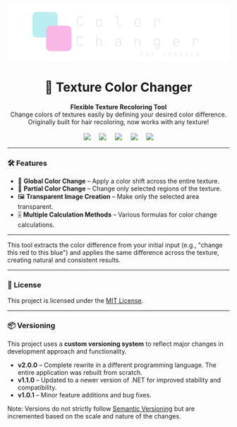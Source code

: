 ![Color-Changer-Logo](https://github.com/puk06/Color-Changer-Assets/blob/main/Assets/logo.png)

<h1 align="center">🎨 Texture Color Changer</h1>

<div align="center">
  <strong>Flexible Texture Recoloring Tool</strong><br>
  Change colors of textures easily by defining your desired color difference.<br>
  Originally built for hair recoloring, now works with any texture!
  <br><br>
  <img src="https://img.shields.io/badge/.NET-512BD4?logo=dotnet&logoColor=fff" width="66.25">&nbsp;&nbsp;&nbsp;&nbsp;
  <img src="https://custom-icon-badges.demolab.com/badge/C%23-%23239120.svg?logo=cshrp&logoColor=white" width="56.25">&nbsp;&nbsp;&nbsp;&nbsp;
  <img src="https://custom-icon-badges.demolab.com/badge/Windows-0078D6?logo=windows11&logoColor=white" width="96.25">&nbsp;&nbsp;&nbsp;&nbsp;
  <img src="https://img.shields.io/github/license/puk06/Color-Changer?style=flat-square" width="97.5">&nbsp;&nbsp;&nbsp;&nbsp;
  <img src="https://www.codefactor.io/repository/github/puk06/Color-Changer/badge" width="117.5">
</div>

---

### 🛠 Features

- 🔁 **Global Color Change** – Apply a color shift across the entire texture.
- 🎯 **Partial Color Change** – Change only selected regions of the texture.
- 🖼️ **Transparent Image Creation** – Make only the selected area transparent.
- 🎚️ **Multiple Calculation Methods** – Various formulas for color change calculations.

---

This tool extracts the color difference from your initial input (e.g., "change this red to this blue") and applies the same difference across the texture, creating natural and consistent results.

---

### 📄 License

This project is licensed under the [MIT License](LICENSE).

---

### 📦 Versioning

This project uses a **custom versioning system** to reflect major changes in development approach and functionality.

- **v2.0.0** – Complete rewrite in a different programming language. The entire application was rebuilt from scratch.
- **v1.1.0** – Updated to a newer version of .NET for improved stability and compatibility.
- **v1.0.1** – Minor feature additions and bug fixes.

Note: Versions do not strictly follow [Semantic Versioning](https://semver.org/) but are incremented based on the scale and nature of the changes.
